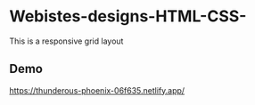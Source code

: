 # Webistes-designs-HTML-CSS-

This is a responsive grid layout

## Demo

https://thunderous-phoenix-06f635.netlify.app/
